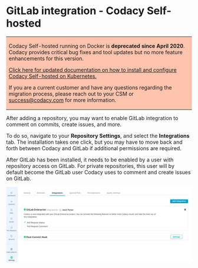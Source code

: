 # GitLab integration - Codacy Self-hosted

<table>
  <tbody>
    <tr>
      <td style="background-color: #ffc4ad;">
        <p>
          Codacy Self-hosted running on Docker is <strong>deprecated since April 2020</strong>. Codacy provides critical bug fixes and tool updates but no more feature enhancements for this version.
        </p>
        <p>
          <a href="/chart/" target="_self">Click here for updated documentation on how to install and configure Codacy Self-hosted on Kubernetes.</a>
        </p>
        <p>
          If you are a current customer and have any questions regarding the migration process, please reach out to your CSM or <a href="mailto:success@codacy.com" target="_blank">success@codacy.com</a> for more information.
        </p>
      </td>
    </tr>
  </tbody>
</table>

After adding a repository, you may want to enable GitLab integration to comment on commits, create issues, and more.

To do so, navigate to your **Repository Settings**, and select the **Integrations** tab. The installation takes one click, but you may have to move back and forth between Codacy and GitLab if additional permissions are required.

After GitLab has been installed, it needs to be enabled by a user with repository access on GitLab. For private repositories, this user will by default become the GitLab user Codacy uses to comment and create issues on GitLab.

![Screen_Shot_2018-08-07_at_18.30.15.png](../images/Screen_Shot_2018-08-07_at_18.30.15.png)
